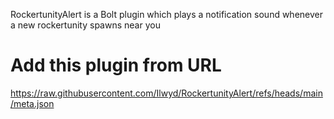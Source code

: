 RockertunityAlert is a Bolt plugin which plays a notification sound whenever a new rockertunity spawns near you

# Add this plugin from URL
https://raw.githubusercontent.com/Ilwyd/RockertunityAlert/refs/heads/main/meta.json